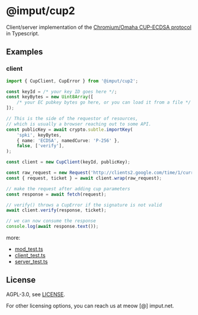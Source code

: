 # @imput/cup2

Client/server implementation of the
[Chromium/Omaha CUP-ECDSA protocol](https://github.com/google/omaha/blob/c0fcf45e4c46ddf2e1e7972f4405fb4ec7b4d079/doc/ClientUpdateProtocolEcdsa.md)
in Typescript.

## Examples

### client

```ts
import { CupClient, CupError } from '@imput/cup2';

const keyId = /* your key ID goes here */;
const keyBytes = new Uint8Array([
    /* your EC pubkey bytes go here, or you can load it from a file */
]);

// This is the side of the requestor of resources,
// which is usually a browser reaching out to some API.
const publicKey = await crypto.subtle.importKey(
    'spki', keyBytes,
    { name: 'ECDSA', namedCurve: 'P-256' },
    false, ['verify'],
);

const client = new CupClient(keyId, publicKey);

const raw_request = new Request('http://clients2.google.com/time/1/current');
const { request, ticket } = await client.wrap(raw_request);

// make the request after adding cup parameters
const response = await fetch(request);

// verify() throws a CupError if the signature is not valid
await client.verify(response, ticket);

// we can now consume the response
console.log(await response.text());
```

more:

- [mod_test.ts](mod_test.ts)
- [client_test.ts](client_test.ts)
- [server_test.ts](server_test.ts)

## License

AGPL-3.0, see [LICENSE](LICENSE).

For other licensing options, you can reach us at meow [@] imput.net.
